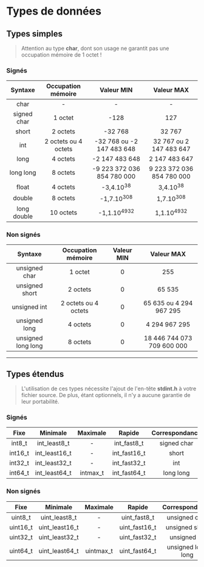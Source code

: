 # Types de données

## Types simples

> Attention au type **char**, dont son usage ne garantit pas une occupation mémoire de 1 octet !

### Signés

|Syntaxe|Occupation mémoire|Valeur MIN|Valeur MAX|
|:--:|:--:|:--:|:--:|
|char|-|-|-|
|signed char|1 octet|-128|127|
|short|2 octets|-32 768|32 767|
|int|2 octets ou 4 octets|-32 768 ou -2 147 483 648|32 767 ou 2 147 483 647|
|long|4 octets|-2 147 483 648|2 147 483 647|
|long long|8 octets|-9 223 372 036 854 780 000|9 223 372 036 854 780 000|
|float|4 octets|-3,4.10<sup>38</sup>|3,4.10<sup>38</sup>|
|double|8 octets|-1,7.10<sup>308</sup>|1,7.10<sup>308</sup>|
|long double|10 octets|-1,1.10<sup>4932</sup>|1,1.10<sup>4932</sup>|

### Non signés

|Syntaxe|Occupation mémoire|Valeur MIN|Valeur MAX|
|:--:|:--:|:--:|:--:|
|unsigned char|1 octet|0|255|
|unsigned short|2 octets|0|65 535|
|unsigned int|2 octets ou 4 octets|0|65 635 ou 4 294 967 295|
|unsigned long|4 octets|0|4 294 967 295|
|unsigned long long|8 octets|0|18 446 744 073 709 600 000|

---

## Types étendus

> L'utilisation de ces types nécessite l'ajout de l'en-tête **stdint.h** à votre fichier source. De plus, étant optionnels, il n'y a aucune garantie de leur portabilité.

### Signés

|Fixe|Minimale|Maximale|Rapide|Correspondance|
|:--:|:--:|:--:|:--:|:--:|
|int8_t|int_least8_t|-|int_fast8_t|signed char|
|int16_t|int_least16_t|-|int_fast16_t|short|
|int32_t|int_least32_t|-|int_fast32_t|int|
|int64_t|int_least64_t|intmax_t|int_fast64_t|long long|

### Non signés

|Fixe|Minimale|Maximale|Rapide|Correspondance|
|:--:|:--:|:--:|:--:|:--:|
|uint8_t|uint_least8_t|-|uint_fast8_t|unsigned char|
|uint16_t|uint_least16_t|-|uint_fast16_t|unsigned short|
|uint32_t|uint_least32_t|-|uint_fast32_t|unsigned int|
|uint64_t|uint_least64_t|uintmax_t|uint_fast64_t|unsigned long long|
